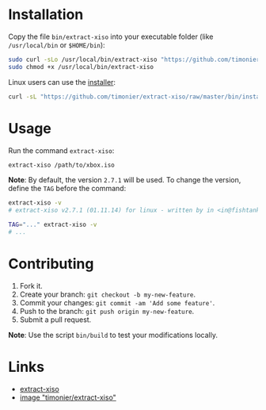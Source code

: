 # Installation

Copy the file `bin/extract-xiso` into your executable folder (like `/usr/local/bin` or `$HOME/bin`):

```bash
sudo curl -sLo /usr/local/bin/extract-xiso "https://github.com/timonier/extract-xiso/raw/master/bin/extract-xiso"
sudo chmod +x /usr/local/bin/extract-xiso
```

Linux users can use the [installer](https://github.com/timonier/extract-xiso/blob/master/bin/installer):

```bash
curl -sL "https://github.com/timonier/extract-xiso/raw/master/bin/installer" | sudo bash -s install
```

# Usage

Run the command `extract-xiso`:

```bash
extract-xiso /path/to/xbox.iso
```

__Note__: By default, the version `2.7.1` will be used. To change the version, define the `TAG` before the command:

```bash
extract-xiso -v
# extract-xiso v2.7.1 (01.11.14) for linux - written by in <in@fishtank.com>

TAG="..." extract-xiso -v
# ...
```

# Contributing

1. Fork it.
2. Create your branch: `git checkout -b my-new-feature`.
3. Commit your changes: `git commit -am 'Add some feature'`.
4. Push to the branch: `git push origin my-new-feature`.
5. Submit a pull request.

__Note__: Use the script `bin/build` to test your modifications locally.

# Links

* [extract-xiso](https://sourceforge.net/projects/extract-xiso/)
* [image "timonier/extract-xiso"](https://hub.docker.com/r/timonier/extract-xiso/)

